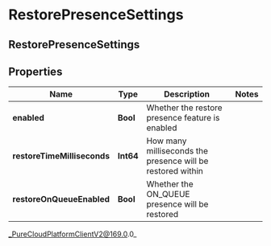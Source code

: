# RestorePresenceSettings

## RestorePresenceSettings

## Properties

|Name | Type | Description | Notes|
|------------ | ------------- | ------------- | -------------|
| **enabled** | **Bool** | Whether the restore presence feature is enabled | |
| **restoreTimeMilliseconds** | **Int64** | How many milliseconds the presence will be restored within | |
| **restoreOnQueueEnabled** | **Bool** | Whether the ON_QUEUE presence will be restored | |



_PureCloudPlatformClientV2@169.0.0_
